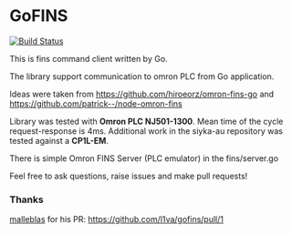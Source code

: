 # GoFINS

[![Build Status](https://travis-ci.org/l1va/gofins.svg?branch=master)](https://travis-ci.org/l1va/gofins)

This is fins command client written by Go.

The library support communication to omron PLC from Go application.

Ideas were taken from https://github.com/hiroeorz/omron-fins-go and https://github.com/patrick--/node-omron-fins

Library was tested with <b>Omron PLC NJ501-1300</b>. Mean time of the cycle request-response is 4ms.
Additional work in the siyka-au repository was tested against a <b>CP1L-EM</b>.

There is simple Omron FINS Server (PLC emulator) in the fins/server.go 

Feel free to ask questions, raise issues and make pull requests!

 ### Thanks
 [malleblas](https://github.com/malleblas) for his PR: https://github.com/l1va/gofins/pull/1
